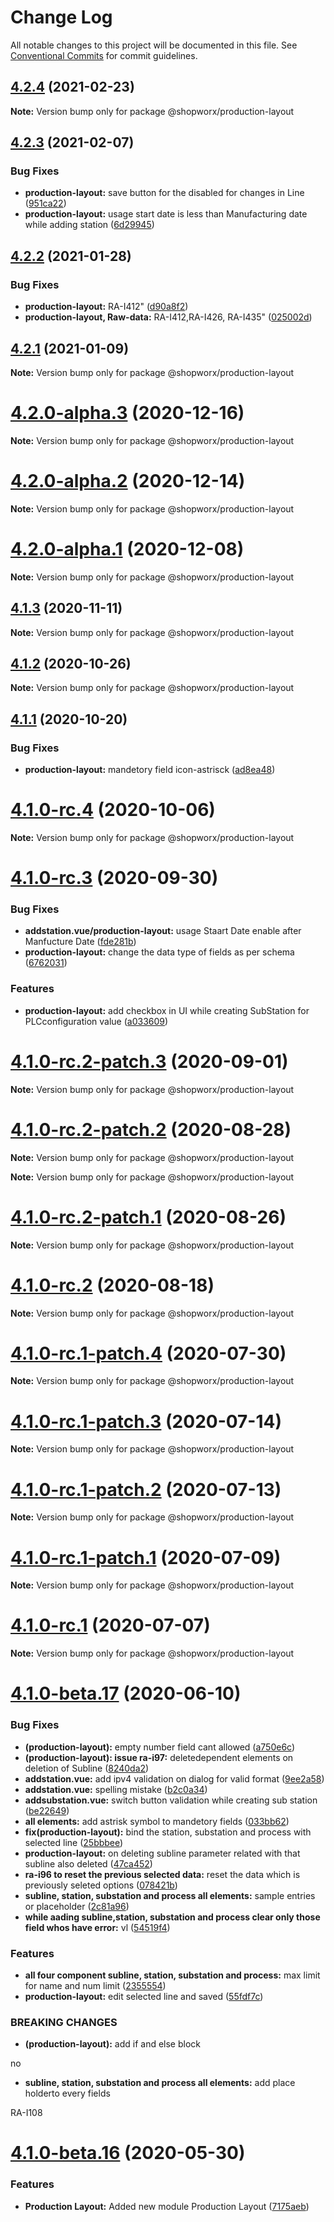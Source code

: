 # Change Log

All notable changes to this project will be documented in this file.
See [Conventional Commits](https://conventionalcommits.org) for commit guidelines.

## [4.2.4](https://bitbucket.org/entrib/shopworx/compare/v4.2.3...v4.2.4) (2021-02-23)

**Note:** Version bump only for package @shopworx/production-layout





## [4.2.3](https://bitbucket.org/entrib/shopworx/compare/v4.2.2...v4.2.3) (2021-02-07)


### Bug Fixes

* **production-layout:** save button for the disabled for changes in Line ([951ca22](https://bitbucket.org/entrib/shopworx/commits/951ca22ad53513027eb1c0e404e787c641c4eb62))
* **production-layout:** usage start date is less than Manufacturing date while adding station ([6d29945](https://bitbucket.org/entrib/shopworx/commits/6d299452de604cea5f7fe0b486bf7a16a0e250f1))





## [4.2.2](https://bitbucket.org/entrib/shopworx/compare/v4.2.1...v4.2.2) (2021-01-28)


### Bug Fixes

* **production-layout:** RA-I412" ([d90a8f2](https://bitbucket.org/entrib/shopworx/commits/d90a8f2ff9fec88e235a619a1e091e97ad2d7c09))
* **production-layout, Raw-data:** RA-I412,RA-I426, RA-I435" ([025002d](https://bitbucket.org/entrib/shopworx/commits/025002dc73907de58c84baf6be1485e277f6fd7d))





## [4.2.1](https://bitbucket.org/entrib/shopworx/compare/v4.2.0-alpha.3...v4.2.1) (2021-01-09)

**Note:** Version bump only for package @shopworx/production-layout





# [4.2.0-alpha.3](https://bitbucket.org/entrib/shopworx/compare/v4.2.0-alpha.2...v4.2.0-alpha.3) (2020-12-16)

**Note:** Version bump only for package @shopworx/production-layout





# [4.2.0-alpha.2](https://bitbucket.org/entrib/shopworx/compare/v4.2.0-alpha.1...v4.2.0-alpha.2) (2020-12-14)

**Note:** Version bump only for package @shopworx/production-layout





# [4.2.0-alpha.1](https://bitbucket.org/entrib/shopworx/compare/v4.1.3...v4.2.0-alpha.1) (2020-12-08)

**Note:** Version bump only for package @shopworx/production-layout





## [4.1.3](https://bitbucket.org/entrib/shopworx/compare/v4.1.2...v4.1.3) (2020-11-11)

**Note:** Version bump only for package @shopworx/production-layout





## [4.1.2](https://bitbucket.org/entrib/shopworx/compare/v4.1.1...v4.1.2) (2020-10-26)

**Note:** Version bump only for package @shopworx/production-layout





## [4.1.1](https://bitbucket.org/entrib/shopworx/compare/v4.1.0-rc.4...v4.1.1) (2020-10-20)


### Bug Fixes

* **production-layout:** mandetory field icon-astrisck ([ad8ea48](https://bitbucket.org/entrib/shopworx/commits/ad8ea489784fdeeb38a724c048191e382c7389e9))





# [4.1.0-rc.4](https://bitbucket.org/entrib/shopworx/compare/v4.1.0-rc.3...v4.1.0-rc.4) (2020-10-06)

**Note:** Version bump only for package @shopworx/production-layout





# [4.1.0-rc.3](https://bitbucket.org/entrib/shopworx/compare/v4.1.0-rc.2-patch.3...v4.1.0-rc.3) (2020-09-30)


### Bug Fixes

* **addstation.vue/production-layout:** usage Staart Date enable after Manfucture Date ([fde281b](https://bitbucket.org/entrib/shopworx/commits/fde281b3ebcca5bab0a13c59b22b9dc2ec2b3b21))
* **production-layout:** change the data type of fields as per schema ([6762031](https://bitbucket.org/entrib/shopworx/commits/67620312bcfe0489413328a08f138dfa54aa0a63))


### Features

* **production-layout:** add checkbox in UI while creating SubStation for PLCconfiguration value ([a033609](https://bitbucket.org/entrib/shopworx/commits/a033609261ac83b017d04704a0f63f9e0368d005))





# [4.1.0-rc.2-patch.3](https://bitbucket.org/entrib/shopworx/compare/v4.1.0-rc.2-patch.2...v4.1.0-rc.2-patch.3) (2020-09-01)

**Note:** Version bump only for package @shopworx/production-layout





# [4.1.0-rc.2-patch.2](https://bitbucket.org/entrib/shopworx/compare/v4.1.0-rc.2-patch.1...v4.1.0-rc.2-patch.2) (2020-08-28)

**Note:** Version bump only for package @shopworx/production-layout







**Note:** Version bump only for package @shopworx/production-layout





# [4.1.0-rc.2-patch.1](https://bitbucket.org/entrib/shopworx/compare/v4.1.0-rc.2...v4.1.0-rc.2-patch.1) (2020-08-26)

**Note:** Version bump only for package @shopworx/production-layout





# [4.1.0-rc.2](https://bitbucket.org/entrib/shopworx/compare/v4.1.0-rc.1-patch.4...v4.1.0-rc.2) (2020-08-18)

**Note:** Version bump only for package @shopworx/production-layout





# [4.1.0-rc.1-patch.4](https://bitbucket.org/entrib/shopworx/compare/v4.1.0-rc.1-patch.3...v4.1.0-rc.1-patch.4) (2020-07-30)

**Note:** Version bump only for package @shopworx/production-layout





# [4.1.0-rc.1-patch.3](https://bitbucket.org/entrib/shopworx/compare/v4.1.0-rc.1-patch.2...v4.1.0-rc.1-patch.3) (2020-07-14)

**Note:** Version bump only for package @shopworx/production-layout





# [4.1.0-rc.1-patch.2](https://bitbucket.org/entrib/shopworx/compare/v4.1.0-rc.1-patch.1...v4.1.0-rc.1-patch.2) (2020-07-13)

**Note:** Version bump only for package @shopworx/production-layout





# [4.1.0-rc.1-patch.1](https://bitbucket.org/entrib/shopworx/compare/v4.1.0-rc.1...v4.1.0-rc.1-patch.1) (2020-07-09)

**Note:** Version bump only for package @shopworx/production-layout





# [4.1.0-rc.1](https://bitbucket.org/entrib/shopworx/compare/v4.1.0-beta.17...v4.1.0-rc.1) (2020-07-07)

**Note:** Version bump only for package @shopworx/production-layout





# [4.1.0-beta.17](https://bitbucket.org/entrib/shopworx/compare/v4.1.0-beta.16...v4.1.0-beta.17) (2020-06-10)


### Bug Fixes

* **(production-layout):** empty number field cant allowed ([a750e6c](https://bitbucket.org/entrib/shopworx/commits/a750e6c98847457e794cb643b59b50002c5ea3a9))
* **(production-layout): issue ra-i97:** deletedependent elements on deletion of Subline ([8240da2](https://bitbucket.org/entrib/shopworx/commits/8240da228260e3c61499196a0041c1621b3545e6))
* **addstation.vue:** add ipv4 validation on dialog for valid format ([9ee2a58](https://bitbucket.org/entrib/shopworx/commits/9ee2a5820e80cb307bebe01332054c2c19f2eb31))
* **addstation.vue:** spelling mistake ([b2c0a34](https://bitbucket.org/entrib/shopworx/commits/b2c0a340c5b9b2733c46112203250b689b4a0e46))
* **addsubstation.vue:** switch button validation while creating sub station ([be22649](https://bitbucket.org/entrib/shopworx/commits/be2264939bc70233b62d3f1d1f78f5f27c86894b))
* **all elements:** add astrisk symbol to mandetory fields ([033bb62](https://bitbucket.org/entrib/shopworx/commits/033bb62cb0f911df03cd4e64aba610d02b9987ee))
* **fix(production-layout):** bind the station, substation and process with selected line ([25bbbee](https://bitbucket.org/entrib/shopworx/commits/25bbbeeed12325fc42ef2a046b59f86381f52887))
* **production-layout:** on deleting subline parameter related with that subline also deleted ([47ca452](https://bitbucket.org/entrib/shopworx/commits/47ca45236067f7d2a930b311193138cdc6d9a56d))
* **ra-i96 to reset the previous selected data:** reset the data which is previously seleted options ([078421b](https://bitbucket.org/entrib/shopworx/commits/078421bf1ff8e55c46130b1ac44db2cb594fed2a))
* **subline, station, substation and process all elements:** sample entries or placeholder ([2c81a96](https://bitbucket.org/entrib/shopworx/commits/2c81a9630c67beea287cab6bf82559e33f600eed))
* **while aading subline,station, substation and process clear only those field whos have error:** vl ([54519f4](https://bitbucket.org/entrib/shopworx/commits/54519f44847090bde45a5e12554b472188887a9b))


### Features

* **all four component subline, station, substation and process:** max limit for name and num limit ([2355554](https://bitbucket.org/entrib/shopworx/commits/235555423d510e787c4806f5c2b557a783c39691))
* **production-layout:** edit selected line and saved ([55fdf7c](https://bitbucket.org/entrib/shopworx/commits/55fdf7ca8b8c8368f8894e4e348c666ab12f5fd6))


### BREAKING CHANGES

* **(production-layout):** add if and else block

no
* **subline, station, substation and process all elements:** add place holderto every fields

RA-I108





# [4.1.0-beta.16](https://bitbucket.org/entrib/shopworx/compare/v4.1.0-beta.15...v4.1.0-beta.16) (2020-05-30)


### Features

* **Production Layout:** Added new module Production Layout ([7175aeb](https://bitbucket.org/entrib/shopworx/commits/7175aebc7e81ea990aec3cebd43f4450e09e94f2))
